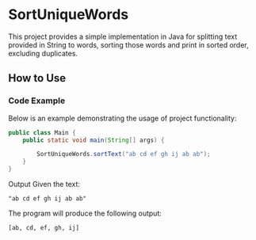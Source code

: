 # SortUniqueWords

This project provides a simple implementation in Java for splitting text provided in String to words, sorting those words and print in sorted order, excluding duplicates.

## How to Use

### Code Example
Below is an example demonstrating the usage of project functionality:

```java
public class Main {
    public static void main(String[] args) {

        SortUniqueWords.sortText("ab cd ef gh ij ab ab");
    }
}
```
Output
Given the text:

```
"ab cd ef gh ij ab ab"
```

The program will produce the following output:


```
[ab, cd, ef, gh, ij]
```